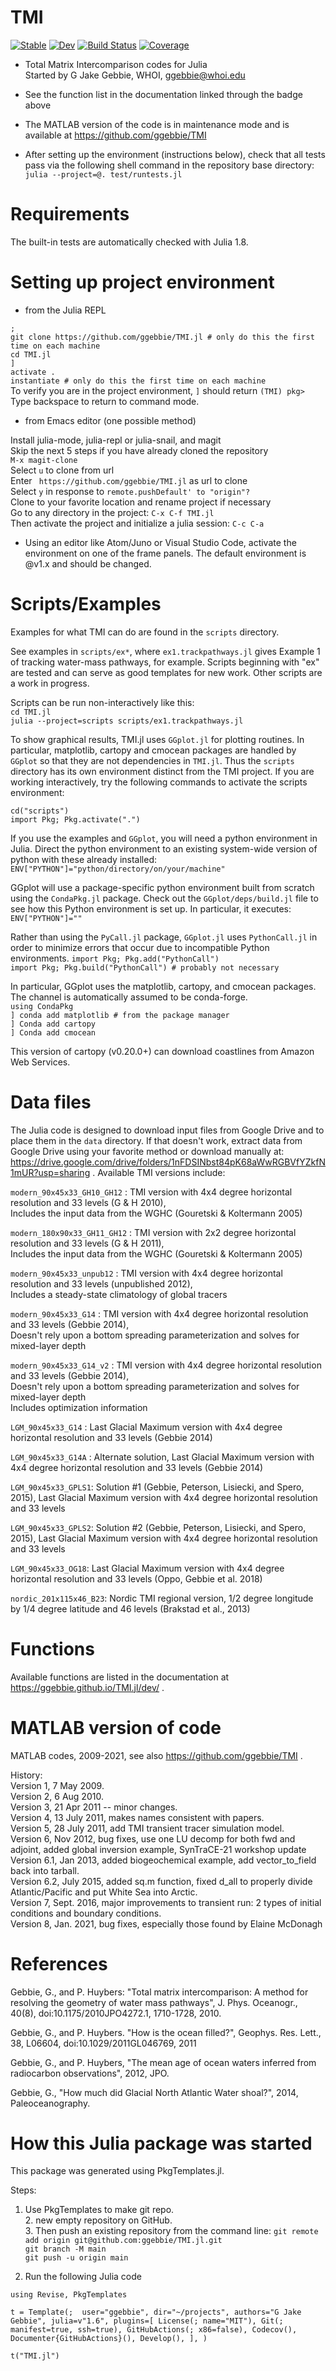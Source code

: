 # TMI

[![Stable](https://img.shields.io/badge/docs-stable-blue.svg)](https://ggebbie.github.io/TMI.jl/stable)
[![Dev](https://img.shields.io/badge/docs-dev-blue.svg)](https://ggebbie.github.io/TMI.jl/dev)
[![Build Status](https://github.com/ggebbie/TMI.jl/workflows/CI/badge.svg)](https://github.com/ggebbie/TMI.jl/actions)
[![Coverage](https://codecov.io/gh/ggebbie/TMI.jl/branch/main/graph/badge.svg)](https://codecov.io/gh/ggebbie/TMI.jl)

* Total Matrix Intercomparison codes for Julia\
Started by G Jake Gebbie, WHOI, ggebbie@whoi.edu 

* See the function list in the documentation linked through the badge above

* The MATLAB version of the code is in maintenance mode and is available at https://github.com/ggebbie/TMI 

* After setting up the environment (instructions below), check that all tests pass via the following shell command in the repository base directory:
`julia --project=@. test/runtests.jl`

# Requirements

The built-in tests are automatically checked with Julia 1.8. 

# Setting up project environment

* from the Julia REPL

`;`\
`git clone https://github.com/ggebbie/TMI.jl # only do this the first time on each machine`\
`cd TMI.jl`\
`]`\
`activate .`\
`instantiate # only do this the first time on each machine`\
To verify you are in the project environment, `]` should return `(TMI) pkg>`\
Type backspace to return to command mode.

* from Emacs editor (one possible method)

Install julia-mode, julia-repl or julia-snail, and magit \
Skip the next 5 steps if you have already cloned the repository \
`M-x magit-clone` \
Select `u` to clone from url\
Enter ` https://github.com/ggebbie/TMI.jl` as url to clone \
Select `y` in response to `remote.pushDefault' to "origin"?` \
Clone to your favorite location and rename project if necessary \
Go to any directory in the project: `C-x C-f TMI.jl`\
Then activate the project and initialize a julia session: `C-c C-a`

* Using an editor like Atom/Juno or Visual Studio Code, activate the environment on one of the frame panels. The default environment is @v1.x and should be changed.

# Scripts/Examples

Examples for what TMI can do are found in the `scripts` directory.

See examples in `scripts/ex*`, where `ex1.trackpathways.jl` gives Example 1 of tracking water-mass pathways, for example. Scripts beginning with "ex" are tested and can serve as good templates for new work. Other scripts are a work in progress.

Scripts can be run non-interactively like this:\
`cd TMI.jl`\
`julia --project=scripts scripts/ex1.trackpathways.jl`

To show graphical results, TMI.jl uses `GGplot.jl` for plotting routines. In particular, matplotlib, cartopy and cmocean packages are handled by `GGplot` so that they are not dependencies in `TMI.jl`. Thus the `scripts` directory has its own environment distinct from the TMI project. If you are working interactively, try the following commands to activate the scripts environment: 

`cd("scripts")`\
`import Pkg; Pkg.activate(".")`

If you use the examples and `GGplot`, you will need a python environment in Julia. Direct the python environment to an existing system-wide version of python with these already installed:
`ENV["PYTHON"]="python/directory/on/your/machine"`

GGplot will use a package-specific python environment built from scratch using the `CondaPkg.jl` package. Check out the `GGplot/deps/build.jl` file to see how this Python environment is set up. In particular, it executes:
`ENV["PYTHON"]=""` 

Rather than using the `PyCall.jl` package, `GGplot.jl` uses `PythonCall.jl` in order to minimize errors that occur due to incompatible Python environments. 
`import Pkg; Pkg.add("PythonCall")`\
`import Pkg; Pkg.build("PythonCall") # probably not necessary`

In particular, GGplot uses the matplotlib, cartopy, and cmocean packages. The channel is automatically assumed to be conda-forge. \
`using CondaPkg`\
`] conda add matplotlib # from the package manager`\
`] Conda add cartopy`\
`] Conda add cmocean`

This version of cartopy (v0.20.0+) can download coastlines from Amazon Web Services.

# Data files

The Julia code is designed to download input files from Google Drive and to place them in the `data` directory. If that doesn't work, extract data from Google Drive using your favorite method or download manually at: https://drive.google.com/drive/folders/1nFDSINbst84pK68aWwRGBVfYZkfN1mUR?usp=sharing . Available TMI versions include:

`modern_90x45x33_GH10_GH12` : TMI version with 4x4 degree horizontal
                  resolution and 33 levels  (G & H 2010), \
				  Includes the input data from the WGHC (Gouretski & Koltermann 2005) 
 
`modern_180x90x33_GH11_GH12` : TMI version with 2x2 degree horizontal
                  resolution and 33 levels  (G & H 2011), \
				  Includes the input data from the WGHC (Gouretski & Koltermann 2005) 

`modern_90x45x33_unpub12` : TMI version with 4x4 degree horizontal
                  resolution and 33 levels  (unpublished 2012), \
				  Includes a steady-state climatology of global tracers

`modern_90x45x33_G14` : TMI version with 4x4 degree horizontal
                  resolution and 33 levels  (Gebbie 2014), \
				  Doesn't rely upon a bottom spreading parameterization and solves for mixed-layer depth

`modern_90x45x33_G14_v2` : TMI version with 4x4 degree horizontal
                  resolution and 33 levels  (Gebbie 2014), \
				  Doesn't rely upon a bottom spreading parameterization and solves for mixed-layer depth\
				  Includes optimization information
				  
`LGM_90x45x33_G14` : Last Glacial Maximum version with 4x4 degree horizontal
                  resolution and 33 levels  (Gebbie 2014)
				  
`LGM_90x45x33_G14A` : Alternate solution, Last Glacial Maximum version with 4x4 degree horizontal
                  resolution and 33 levels  (Gebbie 2014)
				  
`LGM_90x45x33_GPLS1`: Solution #1 (Gebbie, Peterson, Lisiecki, and Spero, 2015), Last Glacial Maximum version with 4x4 degree horizontal resolution and 33 levels 
				  
`LGM_90x45x33_GPLS2`: Solution #2 (Gebbie, Peterson, Lisiecki, and Spero, 2015), Last Glacial Maximum version with 4x4 degree horizontal resolution and 33 levels 
				  
`LGM_90x45x33_OG18`: Last Glacial Maximum version with 4x4 degree horizontal resolution and 33 levels (Oppo, Gebbie et al. 2018)

`nordic_201x115x46_B23`: Nordic TMI regional version, 1/2 degree longitude by 1/4 degree latitude and 46 levels (Brakstad et al., 2013) 

# Functions

Available functions are listed in the documentation at https://ggebbie.github.io/TMI.jl/dev/ .


# MATLAB version of code

MATLAB codes, 2009-2021, see also https://github.com/ggebbie/TMI .

History:\
Version 1, 7 May 2009.\
Version 2, 6 Aug 2010.\
Version 3, 21 Apr 2011 -- minor changes.\
Version 4, 13 July 2011, makes names consistent with papers.\
Version 5, 28 July 2011, add TMI transient tracer simulation model.\
Version 6, Nov 2012, bug fixes, use one LU decomp for both fwd and
                        adjoint, added global inversion example,
                        SynTraCE-21 workshop update \
Version 6.1, Jan 2013, added biogeochemical example, add
                       vector_to_field back into tarball.\
Version 6.2, July 2015, added sq.m function,
                        fixed d_all to properly divide Atlantic/Pacific and put White Sea into Arctic.\
Version 7, Sept. 2016, major improvements to transient run: 2 types of initial conditions and boundary conditions.\
Version 8, Jan. 2021, bug fixes, especially those found by Elaine McDonagh

# References 

Gebbie, G., and P. Huybers:  "Total matrix intercomparison: A method for resolving the geometry of water mass pathways", J. Phys. Oceanogr., 40(8), doi:10.1175/2010JPO4272.1, 1710-1728, 2010. 

Gebbie, G., and P. Huybers. "How is the ocean filled?", Geophys. Res. Lett., 38, L06604, doi:10.1029/2011GL046769, 2011 

Gebbie, G., and P. Huybers, "The mean age of ocean waters inferred from radiocarbon observations", 2012, JPO.

Gebbie, G., "How much did Glacial North Atlantic Water shoal?", 2014, Paleoceanography.

# How this Julia package was started

This package was generated using PkgTemplates.jl. 

Steps: 
1. Use PkgTemplates to make git repo.\
	2. new empty repository on GitHub.\
    3. Then push an existing repository from the command line:
    `git remote add origin git@github.com:ggebbie/TMI.jl.git`\
    `git branch -M main`\
    `git push -u origin main`

4. Run the following Julia code

`using Revise, PkgTemplates`

`t = Template(; 
    user="ggebbie",
    dir="~/projects",
    authors="G Jake Gebbie",
    julia=v"1.6",
    plugins=[
        License(; name="MIT"),
        Git(; manifest=true, ssh=true),
        GitHubActions(; x86=false),
        Codecov(),
        Documenter{GitHubActions}(),
        Develop(),
    ],
             )`

`t("TMI.jl")`
